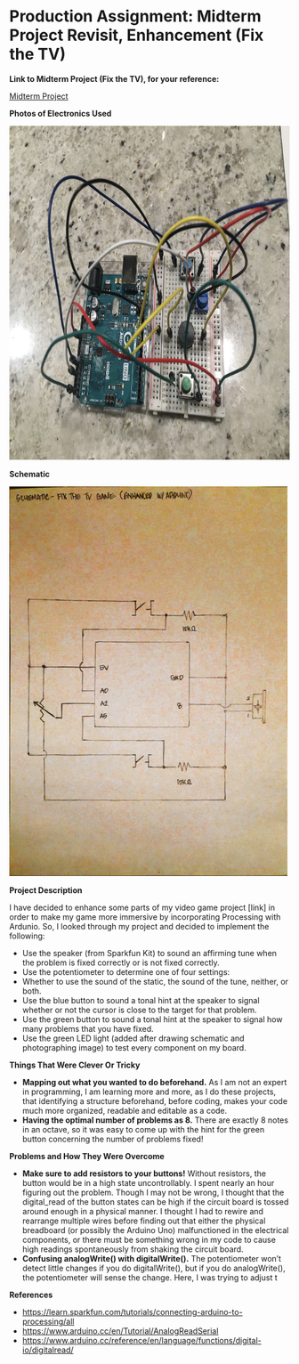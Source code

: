 # Production Assignment: Midterm Project Revisit, Enhancement (Fix the TV)

**Link to Midterm Project (Fix the TV), for your reference:**

[Midterm Project](https://github.com/joshsanchez98/CreativeProgrammingAndElectronics/tree/master/Midterm)

**Photos of Electronics Used**

<img src="https://github.com/joshsanchez98/CreativeProgrammingAndElectronics/blob/master/July_29/IMG_7710.jpg" width="700" height="600">

**Schematic**

<img src="https://github.com/joshsanchez98/CreativeProgrammingAndElectronics/blob/master/July_29/2020-07-29%2001-28.jpeg" width="500" height="700">

**Project Description**

I have decided to enhance some parts of my video game project [link] in order to make my game more immersive by incorporating Processing with Ardunio.  So, I looked through my project and decided to implement the following:
- Use the speaker (from Sparkfun Kit) to sound an affirming tune when the problem is fixed correctly or is not fixed correctly. 
- Use the potentiometer to determine one of four settings:
- Whether to use the sound of the static, the sound of the tune, neither, or both.
- Use the blue button to sound a tonal hint at the speaker to signal whether or not the cursor is close to the target for that problem.
- Use the green button to sound a tonal hint at the speaker to signal how many problems that you have fixed.
- Use the green LED light (added after drawing schematic and photographing image) to test every component on my board. 

**Things That Were Clever Or Tricky**

- **Mapping out what you wanted to do beforehand.**  As I am not an expert in programming, I am learning more and more, as I do these projects, that identifying a structure beforehand, before coding, makes your code much more organized, readable and editable as a code. 
- **Having the optimal number of problems as 8.**  There are exactly 8 notes in an octave, so it was easy to come up with the hint for the green button concerning the number of problems fixed! 

**Problems and How They Were Overcome**

- **Make sure to add resistors to your buttons!**  Without resistors, the button would be in a high state uncontrollably.  I spent nearly an hour figuring out the problem.
Though I may not be wrong, I thought that the digital_read of the button states can be high if the circuit board is tossed around enough in a physical manner.  I thought I had to rewire and rearrange multiple wires before finding out that either the physical breadboard (or possibly the Arduino Uno) malfunctioned in the electrical components, or there must be something wrong in my code to cause high readings spontaneously from shaking the circuit board. 
- **Confusing analogWrite() with digitalWrite().**  The potentiometer won’t detect little changes if you do digitalWrite(), but if you do analogWrite(), the potentiometer will sense the change.  Here, I was trying to adjust t

**References**

- https://learn.sparkfun.com/tutorials/connecting-arduino-to-processing/all
- https://www.arduino.cc/en/Tutorial/AnalogReadSerial
- https://www.arduino.cc/reference/en/language/functions/digital-io/digitalread/

